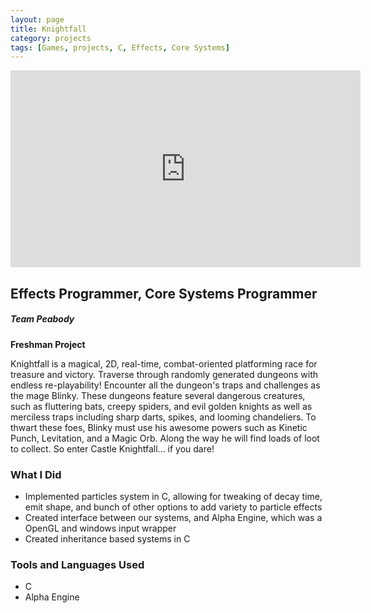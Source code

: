 ```yaml
---
layout: page
title: Knightfall
category: projects
tags: [Games, projects, C, Effects, Core Systems]
---
```


<iframe width="560" height="315" src="https://www.youtube.com/embed/yR2JfbdTnJM" frameborder="0" allowfullscreen></iframe>


## Effects Programmer, Core Systems Programmer  

##### Team Peabody  
**Freshman Project**


Knightfall is a magical, 2D, real-time, combat-oriented platforming race for treasure and victory. Traverse through randomly generated dungeons with endless re-playability! Encounter all the dungeon's traps and challenges as the mage Blinky. These dungeons feature several dangerous creatures, such as fluttering bats, creepy spiders, and evil golden knights as well as merciless traps including sharp darts, spikes, and looming chandeliers. To thwart these foes, Blinky must use his awesome powers such as Kinetic Punch, Levitation, and a Magic Orb. Along the way he will find loads of loot to collect. So enter Castle Knightfall... if you dare!

### What I Did

* Implemented particles system in C, allowing for tweaking of decay time, emit shape, and bunch of other options to add variety to particle effects
* Created interface between our systems, and Alpha Engine, which was a OpenGL and windows input wrapper
* Created inheritance based systems in C

### Tools and Languages Used

* C
* Alpha Engine